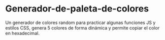 # Generador-de-paleta-de-colores
Un generador de colores random para practicar algunas funciones JS y estilos CSS, genera 5 colores de forma dinámica y permite copiar el color en hexadecimal. 
